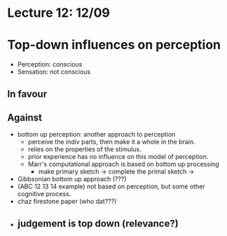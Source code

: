 # Lecture 12: 12/09

# Top-down influences on perception

- Perception: conscious
- Sensation: not conscious

## In favour



## Against

- bottom up perception: another approach to perception
  - perceive the indiv parts, then make it a whole in the brain.
  - relies on the properties of the stimulus.
  - prior experience has no influence on this model of perception.
  - Marr's computational approach is based on bottom up processing
    - make primary sketch -> complete the primal sketch -> 
- Gibbsonian bottom up approach (???)
- (ABC 12 13 14 example) not based on perception, but some other cognitive process.
- chaz firestone paper (who dat???)
- judgement is top down (relevance?)
  - 